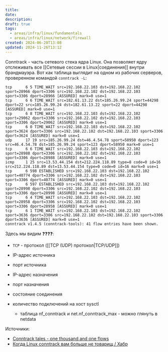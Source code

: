 ```yaml
---
title: 
date: 
description: 
draft: true
tags:
  - areas/infra/linux/fundamentals
  - areas/infra/linux/network/firewall
created: 2024-06-20T13:08
updated: 2024-11-26T13:12
---
```

Conntrack - часть сетевого стека ядра Linux. 
Она позволяет ядру отслеживать все [[Сетевые сессии в Linux|соединения]] внутри брандмауэра. 
Вот как таблица выглядит на одном из рабочих серверов, проверенном командой `conntrack -L`:
```
tcp      6 5 TIME_WAIT src=192.168.22.103 dst=192.168.22.102 sport=28966 dport=3306 src=192.168.22.102 dst=192.168.22.103 sport=3306 dport=28966 [ASSURED] mark=0 use=1
tcp      6 6 TIME_WAIT src=182.61.13.22 dst=185.26.99.24 sport=44298 dport=22 src=185.26.99.24 dst=182.61.13.22 sport=22 dport=44298 [ASSURED] mark=0 use=1
tcp      6 8 TIME_WAIT src=192.168.22.103 dst=192.168.22.102 sport=29062 dport=3306 src=192.168.22.102 dst=192.168.22.103 sport=3306 dport=29062 [ASSURED] mark=0 use=1
tcp      6 0 TIME_WAIT src=192.168.22.103 dst=192.168.22.102 sport=3624 dport=3306 src=192.168.22.102 dst=192.168.22.103 sport=3306 dport=3624 [ASSURED] mark=0 use=1
udp      17 19 src=185.26.99.24 dst=46.4.54.78 sport=58950 dport=123 src=46.4.54.78 dst=185.26.99.24 sport=123 dport=58950 mark=0 use=1
tcp      6 6 TIME_WAIT src=192.168.22.103 dst=192.168.22.102 sport=28988 dport=3306 src=192.168.22.102 dst=192.168.22.103 sport=3306 dport=28988 [ASSURED] mark=0 use=1
icmp     1 25 src=13.53.44.154 dst=212.224.118.89 type=8 code=0 id=16 src=212.224.118.89 dst=13.53.44.154 type=0 code=0 id=16 mark=0 use=1
tcp      6 598 ESTABLISHED src=192.168.22.103 dst=192.168.22.102 sport=40774 dport=3306 src=192.168.22.102 dst=192.168.22.103 sport=3306 dport=40774 [ASSURED] mark=0 use=1
tcp      6 597 ESTABLISHED src=192.168.22.103 dst=192.168.22.102 sport=28998 dport=3306 src=192.168.22.102 dst=192.168.22.103 sport=3306 dport=28998 [ASSURED] mark=0 use=1
tcp      6 4 TIME_WAIT src=192.168.22.103 dst=192.168.22.102 sport=28958 dport=3306 src=192.168.22.102 dst=192.168.22.103 sport=3306 dport=28958 [ASSURED] mark=0 use=1
tcp      6 1 TIME_WAIT src=192.168.22.103 dst=192.168.22.102 sport=3636 dport=3306 src=192.168.22.102 dst=192.168.22.103 sport=3306 dport=3636 [ASSURED] mark=0 use=1
conntrack v1.4.5 (conntrack-tools): 41 flow entries have been shown.
```
Здесь мы видим ❓❓❓❓:
- `TCP` - протокол ([[TCP (UDP) протокол|TCP/UDP]])
- IP-адрес источника
- порт источника
- IP-адрес назначения
- порт назначения
- состояние соединения

- количество подключений на хост sysctl
	- таблица nf_conntrack и net.nf_conntrack_max - можно глянуть в netdata

Источники:
- [Conntrack tales - one thousand and one flows](https://blog.cloudflare.com/conntrack-tales-one-thousand-and-one-flows)
- [Когда Linux conntrack вам больше не товарищ / Хабр](https://habr.com/ru/companies/nixys/articles/492686/)